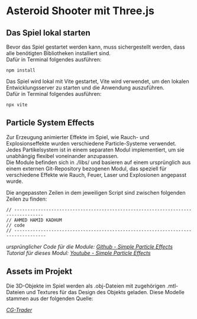 # Asteroid Shooter mit Three.js

## Das Spiel lokal starten
Bevor das Spiel gestartet werden kann, muss sichergestellt werden, dass alle benötigten Bibliotheken installiert sind.  
Dafür in Terminal folgendes ausführen:
```
npm install
```
Das Spiel wird lokal mit Vite gestartet, Vite wird verwendet, um den lokalen Entwicklungsserver zu starten und die Anwendung auszuführen.  
Dafür in Terminal folgendes ausführen:
```
npx vite
```
## Particle System Effects
Zur Erzeugung animierter Effekte im Spiel, wie Rauch- und Explosionseffekte wurden verschiedene Particle-Systeme verwendet.
Jedes Partikelsystem ist in einem separaten Modul implementiert, um sie unabhängig flexibel voneinander anzupassen.  
Die Module befinden sich in ./libs/ und basieren auf einem ursprünglich aus einem externen Git-Repository bezogenen Modul,
das speziell für verschiedene Effekte wie Rauch, Feuer, Laser und Explosionen angepasst wurde.  

Die angepassten Zeilen in dem jeweiligen Script sind zwischen folgenden Zeilen zu finden:  
```
// ---------------------------------------------------------------------------------  
// AHMED HAMID KADHUM  
// code  
// ----------------------------------------------------------------------------------  
```
*ursprünglicher Code für die Module: [Github - Simple Particle Effects](https://github.com/bobbyroe/Simple-Particle-Effects)*  
*Tutorial für dieses Modul: [Youtube - Simple Particle Effects](https://www.youtube.com/watch?v=h1UQdbuF204&t=295s)*


## Assets im Projekt
Die 3D-Objekte im Spiel werden als .obj-Dateien mit zugehörigen .mtl-Dateien und Textures für das Design des Objekts geladen. Diese Modelle stammen aus der folgenden Quelle:  
  
*[CG-Trader](https://www.cgtrader.com)*